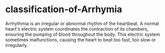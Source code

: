 # classification-of-Arrhymia
Arrhythmia is an irregular or abnormal rhythm of the heartbeat. A normal heart's electric system coordinates the contraction of its chambers, ensuring the pumping of blood throughout the body. This electric system sometimes malfunctions, causing the heart to beat too fast, too slow or irregularly.
